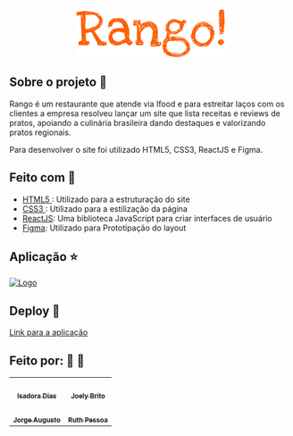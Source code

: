 <div align="center">
    <img src="./src/assets/images/logo.png" alt="Logo">
</div>

## Sobre o projeto :book:

Rango é um restaurante que atende via Ifood e para estreitar laços com os clientes a empresa resolveu lançar um site que lista receitas e reviews de pratos, apoiando a culinária brasileira dando destaques e valorizando pratos regionais.

Para desenvolver o site foi utilizado HTML5, CSS3, ReactJS e Figma.


## Feito com :rocket:

- [HTML5 ](https://developer.mozilla.org/pt-BR/docs/Web/HTML): Utilizado para a estruturação do site
- [CSS3 ](https://developer.mozilla.org/pt-BR/docs/Web/CSS): Utilizado para a estilização da página
- [ReactJS](https://pt-br.reactjs.org/): Uma biblioteca JavaScript para criar interfaces de usuário
- [Figma](https://www.figma.com/file/P2wRpPS6xExUJg0X9BTMhm/Rango---Receitas-e-Reviews?node-id=0%3A1): Utilizado para Prototipação do layout


## Aplicação :star:

[<img src="./src/assets/images/gif_site.gif" alt="Logo">](https://joely-brito.github.io/projeto-rango/)


## Deploy :rocket:

[Link para a aplicação](https://joely-brito.github.io/projeto-rango/)

## Feito por: :man: :woman:
<div align="center">
    <table>
  <tr>
  <td align="center"><a href="https://github.com/IsadoraFDias"><img style="border-radius: 50%;" src="https://avatars.githubusercontent.com/u/91093762?v=4" width="100px;" alt=""/><br /><sub><b>Isadora Dias</b></sub></a><br /></td>
    <td align="center"><a href="https://github.com/Joely-Brito"><img style="border-radius: 50%;" src="https://avatars.githubusercontent.com/u/98559997?v=4" width="100px;" alt=""/><br /><sub><b>Joely Brito</b></sub></a><br /></td>
  </tr>
  <tr>
    <td align="center"><a href="https://github.com/gutoggg"><img style="border-radius: 50%;" src="https://avatars.githubusercontent.com/u/72248716?v=4" width="100px;" alt=""/><br /><sub><b>Jorge Augusto</b></sub></a><br /></td>
    <td align="center"><a href="https://github.com/Rtpessoa"><img style="border-radius: 50%;" src="https://avatars.githubusercontent.com/u/98413094?v=4" width="100px;" alt=""/><br /><sub><b>Ruth Pessoa</b></sub></a><br /></td>
  </tr>
</table>
</div>

